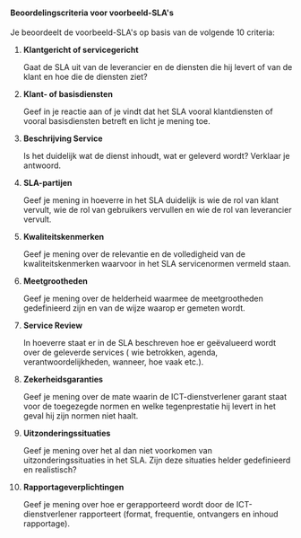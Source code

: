 #### Beoordelingscriteria voor voorbeeld-SLA's

Je beoordeelt de voorbeeld-SLA's op basis van de volgende 10 criteria:

1. __Klantgericht of servicegericht__

	Gaat de SLA uit van de leverancier en de diensten die hij levert of van de klant en hoe die de diensten ziet?

2. __Klant- of basisdiensten__

	Geef in je reactie aan of je vindt dat het SLA vooral klantdiensten of vooral basisdiensten betreft en licht je mening toe.

3. __Beschrijving Service__

	Is het duidelijk wat de dienst inhoudt, wat er geleverd wordt? Verklaar je antwoord.

4. __SLA-partijen__

	Geef je mening in hoeverre in het SLA duidelijk is wie de rol van klant vervult, wie de rol van gebruikers vervullen en wie de rol van leverancier vervult.

5. __Kwaliteitskenmerken__

	Geef je mening over de relevantie en de volledigheid van de kwaliteitskenmerken waarvoor in het SLA servicenormen vermeld staan.

6. __Meetgrootheden__

	Geef je mening over de helderheid waarmee de meetgrootheden gedefinieerd zijn en van de wijze waarop er gemeten wordt.

7. __Service Review__

	In hoeverre staat er in de SLA beschreven hoe er geëvalueerd wordt over de geleverde services ( wie betrokken, agenda, verantwoordelijkheden, wanneer, hoe vaak etc.).

8. __Zekerheidsgaranties__

	Geef je mening over de mate waarin de ICT-dienstverlener garant staat voor de toegezegde normen en welke tegenprestatie hij levert in het geval hij zijn normen niet haalt.

9. __Uitzonderingssituaties__

	Geef je mening over het al dan niet voorkomen van uitzonderingssituaties in het SLA. Zijn deze situaties helder gedefinieerd en realistisch?

10. __Rapportageverplichtingen__

	Geef je mening over hoe er gerapporteerd wordt door de ICT-dienstverlener rapporteert (format, frequentie, ontvangers en inhoud rapportage).